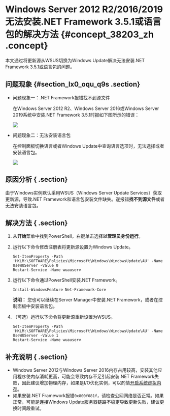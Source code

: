 # Windows Server 2012 R2/2016/2019无法安装.NET Framework 3.5.1或语言包的解决方法 {#concept_38203_zh .concept}

本文通过将更新源从WSUS切换为Windows Update解决无法安装.NET Framework 3.5.1或语言包的问题。

## 问题现象 {#section_lx0_oqu_q9s .section}

-   问题现象一：.NET Framework报错找不到源文件

    在Windows Server 2012 R2、Windows Server 2016或Windows Server 2019系统中安装.NET Framework 3.5.1时报如下图所示的错误：

    ![](http://static-aliyun-doc.oss-cn-hangzhou.aliyuncs.com/assets/img/10530/155729921245359_zh-CN.png)

-   问题现象二：无法安装语言包

    在控制面板切换语言或者Windows Update中查询语言选项时，无法选择或者安装语言包。

    ![](http://static-aliyun-doc.oss-cn-hangzhou.aliyuncs.com/assets/img/10530/155729921245360_zh-CN.png)


## 原因分析 { .section}

由于Windows实例默认采用WSUS（Windows Server Update Services）获取更新源，导致.NET Framework和语言包安装文件缺失。遂报错**找不到源文件**或者无法安装语言包。

## 解决方法 { .section}

1.  从**开始**菜单中找到PowerShell，右键单击选择**以管理员身份运行**。
2.  运行以下命令修改注册表将更新源设置为Windows Update。

    ```
    Set-ItemProperty -Path 'HKLM:\SOFTWARE\Policies\Microsoft\Windows\WindowsUpdate\AU' -Name UseWUServer -Value 0
    Restart-Service -Name wuauserv
    ```

3.  运行以下命令通过PowerShell安装.NET Framework。

    ```
    Install-WindowsFeature Net-Framework-Core
    ```

    **说明：** 您也可以继续在Server Manager中安装.NET Framework，或者在控制面板中安装语言包。

4.  （可选）运行以下命令将更新源重新设置为WSUS。

    ```
    Set-ItemProperty -Path 'HKLM:\SOFTWARE\Policies\Microsoft\Windows\WindowsUpdate\AU' -Name UseWUServer -Value 1
    Restart-Service -Name wuauserv
    ```


## 补充说明 { .section}

-   Windows Server 2012与Windows Server 2016内存占用较高，安装其他应用程序使内存消耗更高，可能会导致内存不足引起安装.NET Framework失败，因此建议增加物理内存，如果是I/O优化实例，可以酌情[开启系统虚拟内存](https://help.aliyun.com/knowledge_detail/40995.html)。
-   如果安装.NET Framework报错`0x800f081f`，请检查公网网络是否正常。如果正常，可能是连接Windows Update服务器链路不稳定导致更新失败，建议更换时间段重试。

